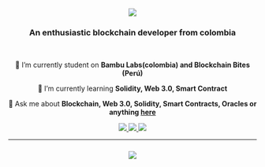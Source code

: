 

<h1 align="center">
    <img src="https://readme-typing-svg.herokuapp.com/?font=Righteous&size=35&center=true&vCenter=true&width=500&height=70&duration=4000&lines=Hi+There!+👋;+I'm+Luis+Rico!;" />
</h1>

<h3 align="center">An enthusiastic blockchain developer from colombia</h3>

<br/>

<div align="center">
 
 🔭 I’m currently student on **Bambu Labs(colombia) and Blockchain Bites (Perú)**
 
 🌱 I’m currently learning **Solidity, Web 3.0, Smart Contract**

 💬 Ask me about **Blockchain, Web 3.0, Solidity, Smart Contracts, Oracles or anything [here](https://github.com/LuisRIcoX/LuisRicoX/issues)**

 
 </div>
 
<div align="center"> 
  <a href="chimemo200215@gmail.com@gmail.com">
    <img src="https://img.shields.io/badge/Gmail-333333?style=for-the-badge&logo=gmail&logoColor=red" />
  </a>
  <a href="https://linkedin.com/in/luisricox0" target="_blank">
    <img src="https://img.shields.io/badge/LinkedIn-0077B5?style=for-the-badge&logo=linkedin&logoColor=white" target="_blank" />
  </a>
  <a href="https://t.me/ElChimex" target="_blank">
     <img src="https://img.shields.io/badge/Telegram-2CA5E0?style=for-the-badge&logo=telegram&logoColor=white" target="_blank" /> <!-- sqlite, safari, google-chrome are other good icon options -->
  </a>



<hr/>

<h3 align="center">
    <img src="https://readme-typing-svg.herokuapp.com/?font=Righteous&size=25&center=true&vCenter=true&width=500&height=70&duration=4000&lines=Thanks+for+visiting!+✌️;+Shoot+me+a+message+on+Linkedin!;follow+me+on+twitter!;I'm+always+down+to+collab+:)">
</h3>

<br/>

